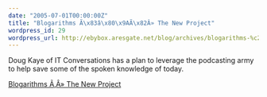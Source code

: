 ```yaml
---
date: "2005-07-01T00:00:00Z"
title: "Blogarithms Ã\x83â\x80\x9AÃ\x82Â» The New Project"
wordpress_id: 29
wordpress_url: http://ebybox.aresgate.net/blog/archives/blogarithms-%c2%bb-the-new-project/
---
```

Doug Kaye of IT Conversations has a plan to leverage the podcasting army to help save some of the spoken knowledge of today.

<a href="http://www.rds.com/blogs/doug/index.php/archives/2005/07/01/the-new-project/">Blogarithms Ã‚Â» The New Project</a>
